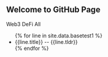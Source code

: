 ## Welcome to GitHub Page

<div class="button-group filter-button-group justify-content-center">
    <a class="btn btn-sm btn-primary" data-filter="web3">Web3</a>
    <a class="btn btn-sm btn-primary" data-filter="defi">DeFi</a>
    <a class="btn btn-sm btn-primary active" data-filter="*">All</a>
</div>



<ul>
{% for line in site.data.basetest1 %}
  <li>
    {{line.title}} -- {{line.tldr}}
  </li>
 {% endfor %} 
</ul>
